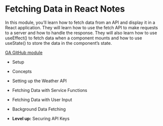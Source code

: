 # Fetching Data in React Notes

In this module, you’ll learn how to fetch data from an API and display it in a React application. They will learn how to use the fetch API to make requests to a server and how to handle the response. They will also learn how to use useEffect() to fetch data when a component mounts and how to use useState() to store the data in the component’s state.

[GA GitHub module](https://pages.git.generalassemb.ly/modular-curriculum-all-courses/fetching-data-in-react/canvas-landing-pages/seb.html)

* Setup
* Concepts
* Setting up the Weather API
* Fetching Data with Service Functions
* Fetching Data with User Input
* Background Data Fetching

* **Level up:** Securing API Keys